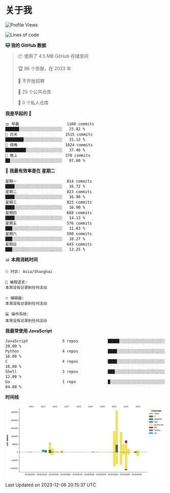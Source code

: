 # 关于我

<!--START_SECTION:waka-->
![Profile Views](http://img.shields.io/badge/%E4%B8%AA%E4%BA%BA%E8%B5%84%E6%96%99%E8%A7%82%E7%9C%8B%E6%AC%A1%E6%95%B0-0-blue)

![Lines of code](https://img.shields.io/badge/%E4%BB%8E%E3%80%8CHello%20World%E3%80%8D%E8%B5%B7%E6%88%91%E5%B7%B2%E7%BB%8F%E5%86%99%E4%BA%86-818.9%20thousand%20%E8%A1%8C%E4%BB%A3%E7%A0%81-blue)

**🐱 我的 GitHub 数据** 

> 📦  使用了 4.5 MB GitHub 存储空间 
 > 
> 🏆 86 个贡献，在 2023 年
 > 
> 🚫 不开放招聘
 > 
> 📜 25 个公共仓库 
 > 
> 🔑 0 个私人仓库 
 > 
**我是早起的 🐤** 

```text
🌞 早晨                     1160 commits        ██████░░░░░░░░░░░░░░░░░░░   23.82 % 
🌆 白天                     1515 commits        ████████░░░░░░░░░░░░░░░░░   31.12 % 
🌃 傍晚                     1824 commits        █████████░░░░░░░░░░░░░░░░   37.46 % 
🌙 晚上                     370 commits         ██░░░░░░░░░░░░░░░░░░░░░░░   07.60 % 
```
📅 **我最有效率是在 星期二** 

```text
星期一                      814 commits         ████░░░░░░░░░░░░░░░░░░░░░   16.72 % 
星期二                      823 commits         ████░░░░░░░░░░░░░░░░░░░░░   16.90 % 
星期三                      823 commits         ████░░░░░░░░░░░░░░░░░░░░░   16.90 % 
星期四                      688 commits         ████░░░░░░░░░░░░░░░░░░░░░   14.13 % 
星期五                      576 commits         ███░░░░░░░░░░░░░░░░░░░░░░   11.83 % 
星期六                      500 commits         ███░░░░░░░░░░░░░░░░░░░░░░   10.27 % 
星期日                      645 commits         ███░░░░░░░░░░░░░░░░░░░░░░   13.25 % 
```


📊 **本周消耗时间** 

```text
🕑︎ 时区: Asia/Shanghai

💬 编程语言: 
本周没有记录到任何活动

🔥 编辑器: 
本周没有记录到任何活动

💻 操作系统: 
本周没有记录到任何活动
```

**我最常使用 JavaScript** 

```text
JavaScript               5 repos             █████░░░░░░░░░░░░░░░░░░░░   20.00 % 
Python                   4 repos             ████░░░░░░░░░░░░░░░░░░░░░   16.00 % 
C                        4 repos             ████░░░░░░░░░░░░░░░░░░░░░   16.00 % 
Shell                    3 repos             ███░░░░░░░░░░░░░░░░░░░░░░   12.00 % 
Go                       1 repo              █░░░░░░░░░░░░░░░░░░░░░░░░   04.00 % 
```



**时间线**

![Lines of Code chart](https://raw.githubusercontent.com/Arondight/Arondight/master/assets/bar_graph.png)


 Last Updated on 2023-12-06 20:15:37 UTC
<!--END_SECTION:waka-->
